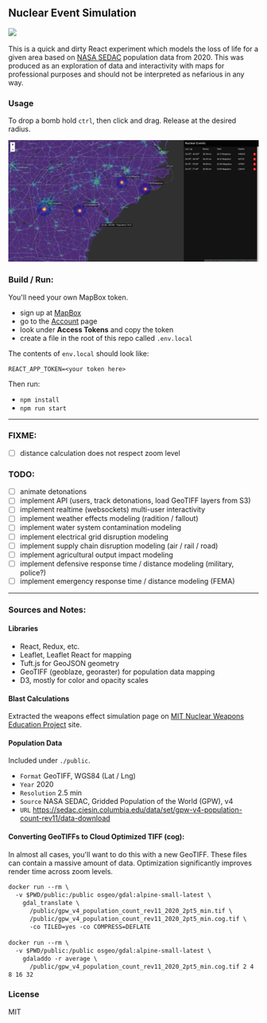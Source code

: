 ## Nuclear Event Simulation

![](https://img.shields.io/badge/license-MIT-lawgnreen?style=flat-square)

This is a quick and dirty React experiment which models the loss of life for a given area based on [NASA SEDAC](https://sedac.ciesin.columbia.edu/) population data from 2020. This was produced as an exploration of data and interactivity with maps for professional purposes and should not be interpreted as nefarious in any way.

### Usage

To drop a bomb hold `ctrl`, then click and drag. Release at the desired radius.

<p align="center">
  <img width="800" src="./screenshot.png">
</p>

### Build / Run:

You'll need your own MapBox token.

- sign up at [MapBox](https://www.mapbox.com/)
- go to the [Account](https://account.mapbox.com/) page
- look under **Access Tokens** and copy the token
- create a file in the root of this repo called `.env.local`

The contents of `env.local` should look like:

```
REACT_APP_TOKEN=<your token here>
```

Then run:

- `npm install`
- `npm run start`

---

### FIXME:

- [ ] distance calculation does not respect zoom level

### TODO:

- [ ] animate detonations
- [ ] implement API (users, track detonations, load GeoTIFF layers from S3)
- [ ] implement realtime (websockets) multi-user interactivity
- [ ] implement weather effects modeling (radition / fallout)
- [ ] implement water system contamination modeling
- [ ] implement electrical grid disruption modeling
- [ ] implement supply chain disruption modeling (air / rail / road)
- [ ] implement agricultural output impact modeling
- [ ] implement defensive response time / distance modeling (military, police?)
- [ ] implement emergency response time / distance modeling (FEMA)

---

### Sources and Notes:

#### Libraries

- React, Redux, etc.
- Leaflet, Leaflet React for mapping
- Tuft.js for GeoJSON geometry
- GeoTIFF (geoblaze, georaster) for population data mapping
- D3, mostly for color and opacity scales

#### Blast Calculations

Extracted the weapons effect simulation page on [MIT Nuclear Weapons Education Project](https://nuclearweaponsedproj.mit.edu/nuclear-weapon-effects-simulations-and-models/nuclear-weapons-blast-effects-calculator) site.

#### Population Data

Included under `./public`.

- `Format` GeoTIFF, WGS84 (Lat / Lng)
- `Year` 2020
- `Resolution` 2.5 min
- `Source` NASA SEDAC, Gridded Population of the World (GPW), v4
- `URL` https://sedac.ciesin.columbia.edu/data/set/gpw-v4-population-count-rev11/data-download

#### Converting GeoTIFFs to Cloud Optimized TIFF (cog):

In almost all cases, you'll want to do this with a new GeoTIFF. These files can contain a massive amount of data. Optimization significantly improves render time across zoom levels.

```
docker run --rm \
  -v $PWD/public:/public osgeo/gdal:alpine-small-latest \
    gdal_translate \
      /public/gpw_v4_population_count_rev11_2020_2pt5_min.tif \
      /public/gpw_v4_population_count_rev11_2020_2pt5_min.cog.tif \
      -co TILED=yes -co COMPRESS=DEFLATE

docker run --rm \
  -v $PWD/public:/public osgeo/gdal:alpine-small-latest \
    gdaladdo -r average \
      /public/gpw_v4_population_count_rev11_2020_2pt5_min.cog.tif 2 4 8 16 32
```

### License

MIT
